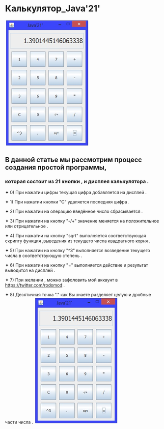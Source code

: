 # Калькулятор_Java'21'
![](calc.png)
## В данной статье мы рассмотрим процесс создания простой программы,

### которая состоит из 21 кнопки , и дисплея калькулятора .

✦ 0) При нажатии цифры текущая цифра добавляется на дисплей .

✦ 1) При нажатии кнопки "С" удаляется последняя цифра .

✦ 2) При нажатии на операцию введённое число сбрасывается .

✦ 3) При нажатии на кнопку "-/+" значение меняется на положительное или отрицательное .

✦ 4) При нажатии на кнопку "sqrt" выполняется соответствующая скрипту функция ,выведения из текущего числа квадратного корня .
             
✦ 5) При нажатии на кнопку "^3" выполняется возведение текущего числа в соответствующую степень .			 

✦ 6) При нажатии на кнопку  "=" выполняется действие и результат выводится на дисплей .

✦ 7) При желании , можно зафоловить мой аккаунт в https://twitter.com/rodomod .

✦ 8) Десятичная точка "."   как Вы знаете разделяет целую и дробные части числа .
![](calc.png)